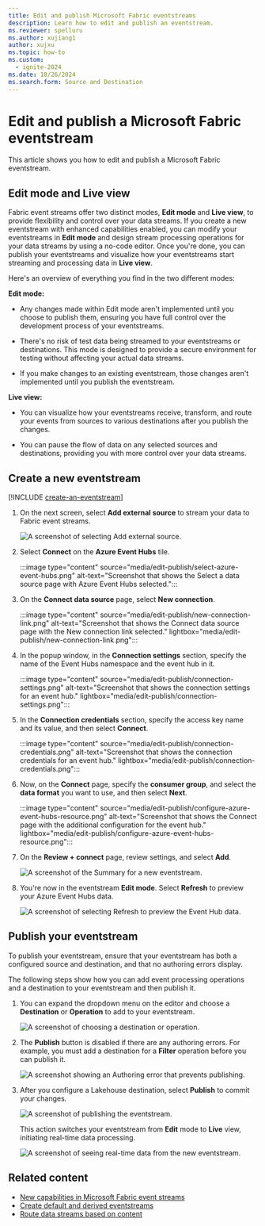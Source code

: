 ```yaml
---
title: Edit and publish Microsoft Fabric eventstreams
description: Learn how to edit and publish an eventstream.
ms.reviewer: spelluru
ms.author: xujiang1
author: xujxu
ms.topic: how-to
ms.custom:
  - ignite-2024
ms.date: 10/26/2024
ms.search.form: Source and Destination
---
```


# Edit and publish a Microsoft Fabric eventstream

This article shows you how to edit and publish a Microsoft Fabric eventstream.



## Edit mode and Live view

Fabric event streams offer two distinct modes, **Edit mode** and **Live view**, to provide flexibility and control over your data streams. If you create a new eventstream with enhanced capabilities enabled, you can modify your eventstreams in **Edit mode** and design stream processing operations for your data streams by using a no-code editor. Once you're done, you can publish your eventstreams and visualize how your eventstreams start streaming and processing data in **Live view**.

Here's an overview of everything you find in the two different modes:

**Edit mode:**

- Any changes made within Edit mode aren't implemented until you choose to publish them, ensuring you have full control over the development process of your eventstreams.

- There's no risk of test data being streamed to your eventstreams or destinations. This mode is designed to provide a secure environment for testing without affecting your actual data streams.

- If you make changes to an existing eventstream, those changes aren't implemented until you publish the eventstream.

**Live view:**

- You can visualize how your eventstreams receive, transform, and route your events from sources to various destinations after you publish the changes.

- You can pause the flow of data on any selected sources and destinations, providing you with more control over your data streams.

## Create a new eventstream

[!INCLUDE [create-an-eventstream](./includes/create-an-eventstream.md)]

1. On the next screen, select **Add external source** to stream your data to Fabric event streams.

   ![A screenshot of selecting Add external source.](media/edit-publish/build.png)
1. Select **Connect** on the **Azure Event Hubs** tile.

   :::image type="content" source="media/edit-publish/select-azure-event-hubs.png" alt-text="Screenshot that shows the Select a data source page with Azure Event Hubs selected."::: 
1. On the **Connect data source** page, select **New connection**.

   :::image type="content" source="media/edit-publish/new-connection-link.png" alt-text="Screenshot that shows the Connect data source page with the New connection link selected." lightbox="media/edit-publish/new-connection-link.png":::     
1. In the popup window, in the **Connection settings** section, specify the name of the Event Hubs namespace and the event hub in it. 

   :::image type="content" source="media/edit-publish/connection-settings.png" alt-text="Screenshot that shows the connection settings for an event hub." lightbox="media/edit-publish/connection-settings.png":::     
1. In the **Connection credentials** section, specify the access key name and its value, and then select **Connect**.

    :::image type="content" source="media/edit-publish/connection-credentials.png" alt-text="Screenshot that shows the connection credentials for an event hub." lightbox="media/edit-publish/connection-credentials.png":::     
1. Now, on the **Connect** page, specify the **consumer group**, and select the **data format** you want to use, and then select **Next**.

    :::image type="content" source="media/edit-publish/configure-azure-event-hubs-resource.png" alt-text="Screenshot that shows the Connect page with the additional configuration for the event hub." lightbox="media/edit-publish/configure-azure-event-hubs-resource.png":::         
1. On the **Review + connect** page, review settings, and select **Add**. 

   ![A screenshot of the Summary for a new eventstream.](media/edit-publish/summary.png)
1. You're now in the eventstream **Edit mode**. Select **Refresh** to preview your Azure Event Hubs data.

   ![A screenshot of selecting Refresh to preview the Event Hub data.](media/edit-publish/refresh.png)

## Publish your eventstream

To publish your eventstream, ensure that your eventstream has both a configured source and destination, and that no authoring errors display.

The following steps show how you can add event processing operations and a destination to your eventstream and then publish it.

1. You can expand the dropdown menu on the editor and choose a **Destination** or **Operation** to add to your eventstream.

   ![A screenshot of choosing a destination or operation.](media/edit-publish/destination.png)

1. The **Publish** button is disabled if there are any authoring errors. For example, you must add a destination for a **Filter** operation before you can publish it.

   ![A screenshot showing an Authoring error that prevents publishing.](media/edit-publish/error.png)

1. After you configure a Lakehouse destination, select **Publish** to commit your changes.

   ![A screenshot of publishing the eventstream.](media/edit-publish/publish.png)

   This action switches your eventstream from **Edit** mode to **Live** view, initiating real-time data processing.

   ![A screenshot of seeing real-time data from the new eventstream.](media/edit-publish/preview.png)

## Related content

- [New capabilities in Microsoft Fabric event streams](overview.md)
- [Create default and derived eventstreams](create-default-derived-streams.md)
- [Route data streams based on content](route-events-based-on-content.md)
